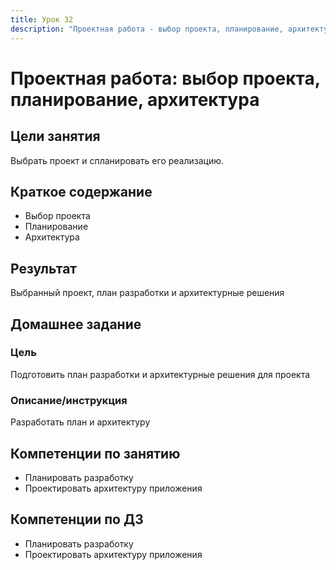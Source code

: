 ```yaml
---
title: Урок 32
description: "Проектная работа - выбор проекта, планирование, архитектура"
---
```


# Проектная работа: выбор проекта, планирование, архитектура

<!-- s -->

## Цели занятия

Выбрать проект и спланировать его реализацию.

<!-- s -->

## Краткое содержание

- Выбор проекта
- Планирование
- Архитектура

<!-- s -->

## Результат

Выбранный проект, план разработки и архитектурные решения

<!-- s -->

## Домашнее задание

<!-- v -->

### Цель

Подготовить план разработки и архитектурные решения для проекта

<!-- v -->

### Описание/инструкция

Разработать план и архитектуру

<!-- s -->

## Компетенции по занятию

- Планировать разработку
- Проектировать архитектуру приложения

<!-- s -->

## Компетенции по ДЗ

- Планировать разработку
- Проектировать архитектуру приложения
